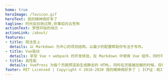 ```yaml
---
home: true
heroImage: /favicon.gif
heroText: 我的精神病好多了
tagline: 时光如白驹过隙,世事如白云苍狗
actionText: 梦想开始的地方 →
actionLink: /about/
features:
- title: 简洁至上
  details: 以 Markdown 为中心的项目结构，以最少的配置帮助你专注于写作。
- title: Vue驱动
  details: 享受 Vue + webpack 的开发体验，在 Markdown 中使用 Vue 组件，同时可以使用 Vue 来开发自定义主题。
- title: 高性能
  details: VuePress 为每个页面预渲染生成静态的 HTML，同时在页面被加载的时候，将作为 SPA 运行。
footer: MIT Licensed | Copyright © 2018-2020 我的精神病好多了 | ICP证：皖ICP备19002167号
---
```

